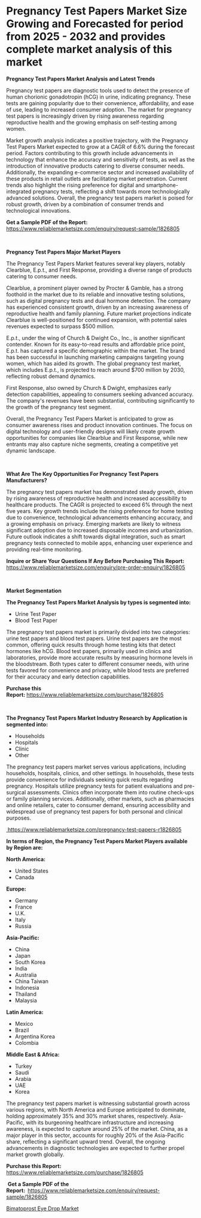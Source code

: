 <p><h1>Pregnancy Test Papers Market Size Growing and Forecasted for period from 2025 - 2032 and provides complete market analysis of this market</h1></p><p><strong>Pregnancy Test Papers Market Analysis and Latest Trends</strong></p>
<p><p>Pregnancy test papers are diagnostic tools used to detect the presence of human chorionic gonadotropin (hCG) in urine, indicating pregnancy. These tests are gaining popularity due to their convenience, affordability, and ease of use, leading to increased consumer adoption. The market for pregnancy test papers is increasingly driven by rising awareness regarding reproductive health and the growing emphasis on self-testing among women.</p><p>Market growth analysis indicates a positive trajectory, with the Pregnancy Test Papers Market expected to grow at a CAGR of 6.6% during the forecast period. Factors contributing to this growth include advancements in technology that enhance the accuracy and sensitivity of tests, as well as the introduction of innovative products catering to diverse consumer needs. Additionally, the expanding e-commerce sector and increased availability of these products in retail outlets are facilitating market penetration. Current trends also highlight the rising preference for digital and smartphone-integrated pregnancy tests, reflecting a shift towards more technologically advanced solutions. Overall, the pregnancy test papers market is poised for robust growth, driven by a combination of consumer trends and technological innovations.</p></p>
<p><strong>Get a Sample PDF of the Report:&nbsp;</strong> <a href="https://www.reliablemarketsize.com/enquiry/request-sample/1826805?utm_campaign=3104&utm_medium=2&utm_source=Github&utm_content=ia&utm_term=08032025&utm_id=pregnancy-test-papers">https://www.reliablemarketsize.com/enquiry/request-sample/1826805</a></p>
<p>&nbsp;</p>
<p><strong>Pregnancy Test Papers Major Market Players</strong></p>
<p><p>The Pregnancy Test Papers Market features several key players, notably Clearblue, E.p.t., and First Response, providing a diverse range of products catering to consumer needs. </p><p>Clearblue, a prominent player owned by Procter & Gamble, has a strong foothold in the market due to its reliable and innovative testing solutions, such as digital pregnancy tests and dual hormone detection. The company has experienced consistent growth, driven by an increasing awareness of reproductive health and family planning. Future market projections indicate Clearblue is well-positioned for continued expansion, with potential sales revenues expected to surpass $500 million.</p><p>E.p.t., under the wing of Church & Dwight Co., Inc., is another significant contender. Known for its easy-to-read results and affordable price point, E.p.t. has captured a specific demographic within the market. The brand has been successful in launching marketing campaigns targeting young women, which has aided its growth. The global pregnancy test market, which includes E.p.t., is projected to reach around $700 million by 2030, reflecting robust demand dynamics.</p><p>First Response, also owned by Church & Dwight, emphasizes early detection capabilities, appealing to consumers seeking advanced accuracy. The company's revenues have been substantial, contributing significantly to the growth of the pregnancy test segment. </p><p>Overall, the Pregnancy Test Papers Market is anticipated to grow as consumer awareness rises and product innovation continues. The focus on digital technology and user-friendly designs will likely create growth opportunities for companies like Clearblue and First Response, while new entrants may also capture niche segments, creating a competitive yet dynamic landscape.</p></p>
<p>&nbsp;</p>
<p><strong>What Are The Key Opportunities For Pregnancy Test Papers Manufacturers?</strong></p>
<p><p>The pregnancy test papers market has demonstrated steady growth, driven by rising awareness of reproductive health and increased accessibility to healthcare products. The CAGR is projected to exceed 6% through the next five years. Key growth trends include the rising preference for home testing due to convenience, technological advancements enhancing accuracy, and a growing emphasis on privacy. Emerging markets are likely to witness significant adoption due to increased disposable incomes and urbanization. Future outlook indicates a shift towards digital integration, such as smart pregnancy tests connected to mobile apps, enhancing user experience and providing real-time monitoring.</p></p>
<p><strong>Inquire or Share Your Questions If Any Before Purchasing This Report:</strong> <a href="https://www.reliablemarketsize.com/enquiry/pre-order-enquiry/1826805?utm_campaign=3104&utm_medium=2&utm_source=Github&utm_content=ia&utm_term=08032025&utm_id=pregnancy-test-papers">https://www.reliablemarketsize.com/enquiry/pre-order-enquiry/1826805</a></p>
<p>&nbsp;</p>
<p><strong>Market Segmentation</strong></p>
<p><strong>The Pregnancy Test Papers Market Analysis by types is segmented into:</strong></p>
<p><ul><li>Urine Test Paper</li><li>Blood Test Paper</li></ul></p>
<p><p>The pregnancy test papers market is primarily divided into two categories: urine test papers and blood test papers. Urine test papers are the most common, offering quick results through home testing kits that detect hormones like hCG. Blood test papers, primarily used in clinics and laboratories, provide more accurate results by measuring hormone levels in the bloodstream. Both types cater to different consumer needs, with urine tests favored for convenience and privacy, while blood tests are preferred for their accuracy and early detection capabilities.</p></p>
<p><strong>Purchase this Report:&nbsp;</strong><a href="https://www.reliablemarketsize.com/purchase/1826805?utm_campaign=3104&utm_medium=2&utm_source=Github&utm_content=ia&utm_term=08032025&utm_id=pregnancy-test-papers">https://www.reliablemarketsize.com/purchase/1826805</a></p>
<p>&nbsp;</p>
<p><strong>The Pregnancy Test Papers Market Industry Research by Application is segmented into:</strong></p>
<p><ul><li>Households</li><li>Hospitals</li><li>Clinic</li><li>Other</li></ul></p>
<p><p>The pregnancy test papers market serves various applications, including households, hospitals, clinics, and other settings. In households, these tests provide convenience for individuals seeking quick results regarding pregnancy. Hospitals utilize pregnancy tests for patient evaluations and pre-surgical assessments. Clinics often incorporate them into routine check-ups or family planning services. Additionally, other markets, such as pharmacies and online retailers, cater to consumer demand, ensuring accessibility and widespread use of pregnancy test papers for both personal and clinical purposes.</p></p>
<p><a href="https://www.reliablemarketsize.com/pregnancy-test-papers-r1826805?utm_campaign=3104&utm_medium=2&utm_source=Github&utm_content=ia&utm_term=08032025&utm_id=pregnancy-test-papers">&nbsp;https://www.reliablemarketsize.com/pregnancy-test-papers-r1826805</a></p>
<p><strong>In terms of Region, the Pregnancy Test Papers Market Players available by Region are:</strong></p>
<p>
    <p> <strong> North America: </strong>
        <ul>
            <li>United States</li>
            <li>Canada</li>
        </ul>
        </p> 
    <p> <strong> Europe: </strong>
        <ul>
            <li>Germany</li>
            <li>France</li>
            <li>U.K.</li>
            <li>Italy</li>
            <li>Russia</li>
        </ul>
        </p> 
    <p> <strong> Asia-Pacific: </strong>
        <ul>
            <li>China</li>
            <li>Japan</li>
            <li>South Korea</li>
            <li>India</li>
            <li>Australia</li>
            <li>China Taiwan</li>
            <li>Indonesia</li>
            <li>Thailand</li>
            <li>Malaysia</li>
        </ul>
        </p> 
    <p> <strong> Latin America: </strong>
        <ul>
            <li>Mexico</li>
            <li>Brazil</li>
            <li>Argentina Korea</li>
            <li>Colombia</li>
        </ul>
        </p> 
    <p> <strong> Middle East & Africa: </strong>
        <ul>
            <li>Turkey</li>
            <li>Saudi</li>
            <li>Arabia</li>
            <li>UAE</li>
            <li>Korea</li>
        </ul>
    </p>
    </p>
<p><p>The pregnancy test papers market is witnessing substantial growth across various regions, with North America and Europe anticipated to dominate, holding approximately 35% and 30% market shares, respectively. Asia-Pacific, with its burgeoning healthcare infrastructure and increasing awareness, is expected to capture around 25% of the market. China, as a major player in this sector, accounts for roughly 20% of the Asia-Pacific share, reflecting a significant upward trend. Overall, the ongoing advancements in diagnostic technologies are expected to further propel market growth globally.</p></p>
<p><strong>Purchase this Report: </strong><a href="https://www.reliablemarketsize.com/purchase/1826805?utm_campaign=3104&utm_medium=2&utm_source=Github&utm_content=ia&utm_term=08032025&utm_id=pregnancy-test-papers">https://www.reliablemarketsize.com/purchase/1826805</a></p>
<p>&nbsp;<strong>Get a Sample PDF of the Report:&nbsp;&nbsp;</strong><a href="https://www.reliablemarketsize.com/enquiry/request-sample/1826805?utm_campaign=3104&utm_medium=2&utm_source=Github&utm_content=ia&utm_term=08032025&utm_id=pregnancy-test-papers">https://www.reliablemarketsize.com/enquiry/request-sample/1826805</a></p>
<p><strong></strong></p>
<p><p><a href="https://github.com/saklpelzami95/Market-Research-Report-List-1/blob/main/bimatoprost-eye-drop-market.md?utm_campaign=3104&utm_medium=2&utm_source=Github&utm_content=ia&utm_term=08032025&utm_id=pregnancy-test-papers">Bimatoprost Eye Drop Market</a></p></p>